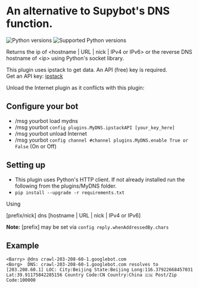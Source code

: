 # An alternative to Supybot's DNS function.

![Python versions](https://img.shields.io/badge/Python-version-blue) ![Supported Python versions](https://img.shields.io/badge/3.9%2C%203.10%2C%203.11-blue.svg)

Returns the ip of <hostname | URL | nick | IPv4 or IPv6> or the reverse DNS hostname of \<ip\> using Python's socket library.

This plugin uses ipstack to get data. An API (free) key is required.\
Get an API key: [ipstack](https://ipstack.com/)

Unload the Internet plugin as it conflicts with this plugin:

## Configure your bot

* /msg yourbot load mydns
* /msg yourbot `config plugins.MyDNS.ipstackAPI [your_key_here]`
* /msg yourbot unload Internet
* /msg yourbot `config channel #channel plugins.MyDNS.enable True or False` (On or Off)

## Setting up

* This plugin uses Python's HTTP client. If not already installed run the following from the plugins/MyDNS folder.
* `pip install --upgrade -r requirements.txt`

Using

[prefix/nick] dns [hostname | URL | nick | IPv4 or IPv6]

**Note:** [prefix] may be set via `config reply.whenAddressedBy.chars`

## Example

```plaintext
<Barry> @dns crawl-203-208-60-1.googlebot.com
<Borg>  DNS: crawl-203-208-60-1.googlebot.com resolves to [203.208.60.1] LOC: City:Beijing State:Beijing Long:116.37922668457031 Lat:39.91175842285156 Country Code:CN Country:China 🇨🇳 Post/Zip Code:100000
```
